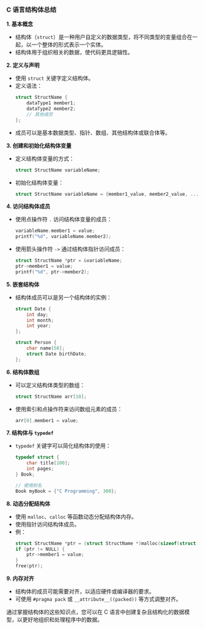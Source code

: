 ### C 语言结构体总结

**1. 基本概念**
- 结构体（`struct`）是一种用户自定义的数据类型，将不同类型的变量组合在一起，以一个整体的形式表示一个实体。
- 结构体用于组织相关的数据，使代码更具逻辑性。

**2. 定义与声明**
- 使用 `struct` 关键字定义结构体。
- 定义语法：
  ```c
  struct StructName {
      dataType1 member1;
      dataType2 member2;
      // 其他成员
  };
  ```
- 成员可以是基本数据类型、指针、数组、其他结构体或联合体等。

**3. 创建和初始化结构体变量**
- 定义结构体变量的方式：
  ```c
  struct StructName variableName;
  ```
- 初始化结构体变量：
  ```c
  struct StructName variableName = {member1_value, member2_value, ...};
  ```

**4. 访问结构体成员**
- 使用点操作符 `.` 访问结构体变量的成员：
  ```c
  variableName.member1 = value;
  printf("%d", variableName.member2);
  ```
- 使用箭头操作符 `->` 通过结构体指针访问成员：
  ```c
  struct StructName *ptr = &variableName;
  ptr->member1 = value;
  printf("%d", ptr->member2);
  ```

**5. 嵌套结构体**
- 结构体成员可以是另一个结构体的实例：
  ```c
  struct Date {
      int day;
      int month;
      int year;
  };

  struct Person {
      char name[50];
      struct Date birthDate;
  };
  ```

**6. 结构体数组**
- 可以定义结构体类型的数组：
  ```c
  struct StructName arr[10];
  ```
- 使用索引和点操作符来访问数组元素的成员：
  ```c
  arr[0].member1 = value;
  ```

**7. 结构体与 `typedef`**
- `typedef` 关键字可以简化结构体的使用：
  ```c
  typedef struct {
      char title[100];
      int pages;
  } Book;

  // 使用别名
  Book myBook = {"C Programming", 300};
  ```

**8. 动态分配结构体**
- 使用 `malloc`、`calloc` 等函数动态分配结构体内存。
- 使用指针访问结构体成员。
- 例：
  ```c
  struct StructName *ptr = (struct StructName *)malloc(sizeof(struct StructName));
  if (ptr != NULL) {
      ptr->member1 = value;
  }
  free(ptr);
  ```

**9. 内存对齐**
- 结构体的成员可能需要对齐，以适应硬件或编译器的要求。
- 可使用 `#pragma pack` 或 `__attribute__((packed))` 等方式调整对齐。

通过掌握结构体的这些知识点，您可以在 C 语言中创建复杂且结构化的数据模型，以更好地组织和处理程序中的数据。